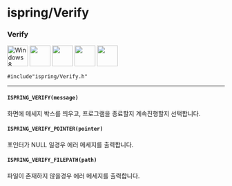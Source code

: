 ﻿# ispring/Verify


### Verify
<img src="https://i.imgur.com/ElCyyzT.png" title="Windows8" width="48">
<img src="https://i.imgur.com/d67ToiK.png" width="48">
<img src="https://i.imgur.com/O5bye0l.png" width="48">
<img src="https://i.imgur.com/XFJ2SfL.png" width="48">
<img src="https://i.imgur.com/u1NhcaW.jpg" width="48">

`#include"ispring/Verify.h"`
* * *

#### `ISPRING_VERIFY(message)`
화면에 메세지 박스를 띄우고, 프로그램을 종료할지 계속진행할지 선택합니다.

#### `ISPRING_VERIFY_POINTER(pointer)`
포인터가 NULL 일경우 에러 메세지를 출력합니다.

#### `ISPRING_VERIFY_FILEPATH(path)`
파일이 존재하지 않을경우 에러 메세지를 출력합니다.

